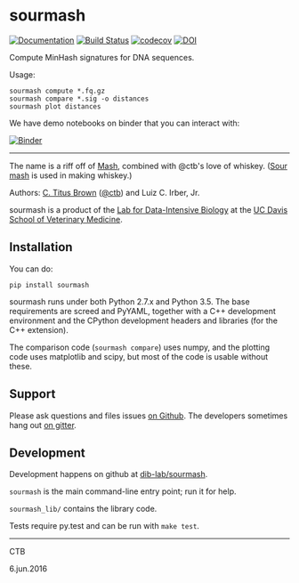 # sourmash

[![Documentation](https://readthedocs.org/projects/sourmash/badge/?version=latest)](http://sourmash.readthedocs.io/en/latest/)
[![Build Status](https://drone.io/github.com/dib-lab/sourmash/status.png)](https://drone.io/github.com/dib-lab/sourmash/latest)
[![codecov](https://codecov.io/gh/dib-lab/sourmash/branch/master/graph/badge.svg)](https://codecov.io/gh/dib-lab/sourmash)
[![DOI](https://zenodo.org/badge/22555/dib-lab/sourmash.svg)](https://zenodo.org/badge/latestdoi/22555/dib-lab/sourmash)

Compute MinHash signatures for DNA sequences.

Usage:

    sourmash compute *.fq.gz
    sourmash compare *.sig -o distances
    sourmash plot distances

We have demo notebooks on binder that you can interact with:

[![Binder](http://mybinder.org/badge.svg)](http://mybinder.org/repo/dib-lab/sourmash)

----

The name is a riff off of [Mash](https://github.com/marbl/Mash),
combined with @ctb's love of whiskey.
([Sour mash](https://en.wikipedia.org/wiki/Sour_mash) is used in
making whiskey.)

Authors: [C. Titus Brown](mailto:titus@idyll.org) ([@ctb](http://github.com/ctb)) and Luiz C. Irber, Jr.

sourmash is a product of the
[Lab for Data-Intensive Biology](http://ivory.idyll.org/lab/) at the
[UC Davis School of Veterinary Medicine](http://www.vetmed.ucdavis.edu).

## Installation

You can do:

    pip install sourmash

sourmash runs under both Python 2.7.x and Python 3.5.  The base
requirements are screed and PyYAML, together with a C++ development
environment and the CPython development headers and libraries (for the
C++ extension).

The comparison code (`sourmash compare`) uses numpy, and the plotting
code uses matplotlib and scipy, but most of the code is usable without
these.

## Support

Please ask questions and files issues
[on Github](https://github.com/dib-lab/sourmash/issues).  The developers
sometimes hang out [on gitter](https://gitter.im/dib-lab/khmer).

## Development

Development happens on github at
[dib-lab/sourmash](https://github.com/dib-lab/sourmash).

`sourmash` is the main command-line entry point; run it for help.

`sourmash_lib/` contains the library code.

Tests require py.test and can be run with `make test`.

----

CTB

6.jun.2016
